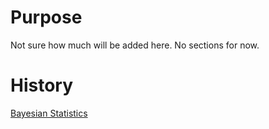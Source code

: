 # Purpose

Not sure how much will be added here. No sections for now.

# History

[Bayesian Statistics](/Learning/Math/BayesianStatistics.md)